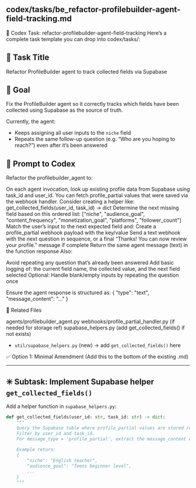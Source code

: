 ## codex/tasks/be_refactor-profilebuilder-agent-field-tracking.md

🧠 Codex Task: refactor-profilebuilder-agent-field-tracking
Here’s a complete task template you can drop into codex/tasks/:

## 📄 Task Title
Refactor ProfileBuilder agent to track collected fields via Supabase

## 🎯 Goal
Fix the ProfileBuilder agent so it correctly tracks which fields have been collected using Supabase as the source of truth.

Currently, the agent:
- Keeps assigning all user inputs to the `niche` field
- Repeats the same follow-up question (e.g. “Who are you hoping to reach?”) even after it’s been answered

## 🧠 Prompt to Codex
Refactor the profilebuilder_agent to:

On each agent invocation, look up existing profile data from Supabase using task_id and user_id.
You can fetch profile_partial values that were saved via the webhook handler.
Consider creating a helper like: get_collected_fields(user_id, task_id) -> dict
Determine the next missing field based on this ordered list:
["niche", "audience_goal", "content_frequency", "monetization_goal", "platforms", "follower_count"]
Match the user’s input to the next expected field and:
Create a profile_partial webhook payload with the key/value
Send a text webhook with the next question in sequence, or a final “Thanks! You can now review your profile.” message if complete
Return the same agent message (text) in the function response
Also:

Avoid repeating any question that’s already been answered
Add basic logging of: the current field name, the collected value, and the next field selected
Optional: Handle blank/empty inputs by repeating the question once

Ensure the agent response is structured as:
{
"type": "text",
"message_content": "..."
}

🧩 Related Files

agents/profilebuilder_agent.py
webhooks/profile_partial_handler.py (if needed for storage ref)
supabase_helpers.py (add get_collected_fields() if not exists)
- `util/supabase_helpers.py` (new) → add `get_collected_fields()` here


✅ Option 1: Minimal Amendment (Add this to the bottom of the existing .md)

---

## ✳️ Subtask: Implement Supabase helper `get_collected_fields()`

Add a helper function in `supabase_helpers.py`:

```python
def get_collected_fields(user_id: str, task_id: str) -> dict:
    """
    Query the Supabase table where profile_partial values are stored (e.g., 'agent_messages' or 'profile_draft').
    Filter by user_id and task_id.
    For message_type = 'profile_partial', extract the message_content dict and flatten all keys into one dict.
    
    Example return:
    {
        "niche": "English teacher",
        "audience_goal": "Teens beginner level",
        ...
    }
    """
